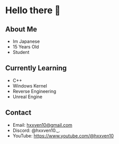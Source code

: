 # Hello there 👋

## About Me 
- Im Japanese
- 15 Years Old
- Student
  
## Currently Learning
- C++
- Windows Kernel
- Reverse Engineering
- Unreal Engine

## Contact
- Email: hxxven10@gmail.com
- Discord: @hxxven10._.
- YouTube: https://www.youtube.com/@hxxven10


